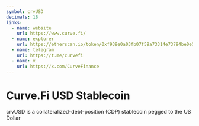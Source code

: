 ```yaml
---
symbol: crvUSD
decimals: 18
links:
  - name: website
    url: https://www.curve.fi/
  - name: explorer
    url: https://etherscan.io/token/0xf939e0a03fb07f59a73314e73794be0e57ac1b4e
  - name: telegram
    url: https://t.me/curvefi
  - name: x
    url: https://x.com/CurveFinance
---
```


# Curve.Fi USD Stablecoin

crvUSD is a collateralized-debt-position (CDP) stablecoin pegged to the US Dollar
